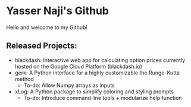 # Yasser Naji's Github

Hello and welcome to my Github!

## Released Projects:
* blackdash: Interactive web app for calculating option prices currently hosted on the Google Cloud Platform (blackdash.io)
* gerk: A Python interface for a highly customizable the Runge-Kutta method
  - To-do: Allow Numpy arrays as inputs
* xLog: A Python package to simplify coloring and styling prompts
  - To-do: Introduce command line tools + modularize help function

<!---
yfnaji/yfnaji is a ✨ special ✨ repository because its `README.md` (this file) appears on your GitHub profile.
You can click the Preview link to take a look at your changes.
--->
